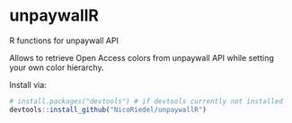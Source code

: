 # unpaywallR
R functions for unpaywall API

Allows to retrieve Open Access colors from unpaywall API while setting your own color hierarchy.

Install via:

``` r
# install.packages("devtools") # if devtools currently not installed
devtools::install_github("NicoRiedel/unpaywallR")
```
